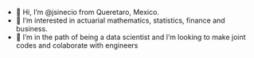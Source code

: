 - 👋 Hi, I’m @jsinecio from Queretaro, Mexico.
- 👀 I’m interested in actuarial mathematics, statistics, finance and business.
- 🌱 I’m in the path of being a data scientist and I’m looking to make joint codes and colaborate with engineers


